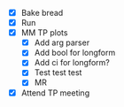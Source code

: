 - [x] Bake bread
- [x] Run
- [x] MM TP plots
  - [x] Add arg parser
  - [x] Add bool for longform
  - [x] Add ci for longform?
  - [x] Test test test
  - [x] MR
- [x] Attend TP meeting
